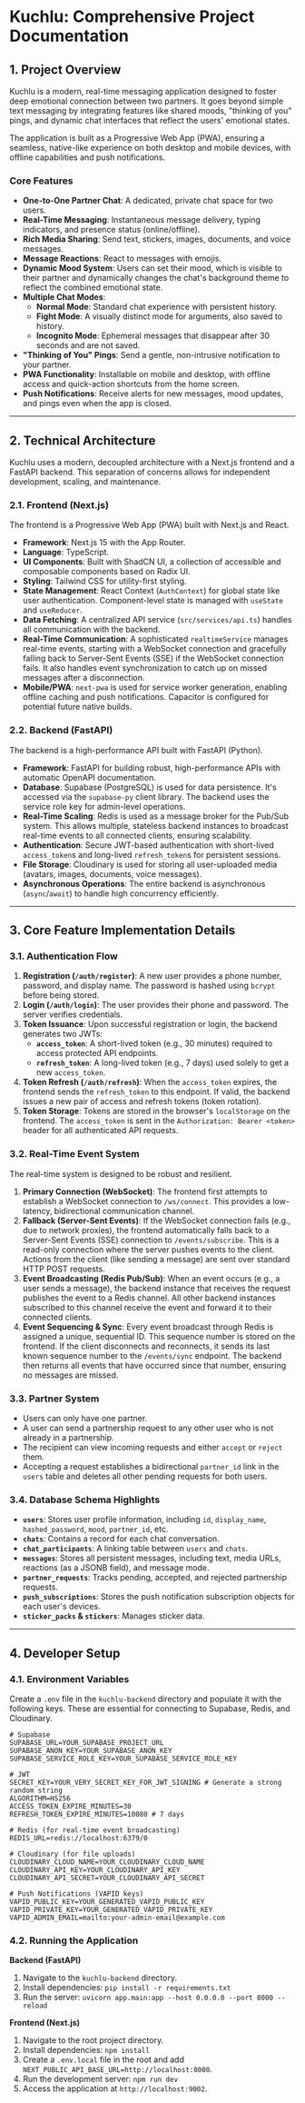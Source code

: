 
# Kuchlu: Comprehensive Project Documentation

## 1. Project Overview

Kuchlu is a modern, real-time messaging application designed to foster deep emotional connection between two partners. It goes beyond simple text messaging by integrating features like shared moods, "thinking of you" pings, and dynamic chat interfaces that reflect the users' emotional states.

The application is built as a Progressive Web App (PWA), ensuring a seamless, native-like experience on both desktop and mobile devices, with offline capabilities and push notifications.

### Core Features

*   **One-to-One Partner Chat**: A dedicated, private chat space for two users.
*   **Real-Time Messaging**: Instantaneous message delivery, typing indicators, and presence status (online/offline).
*   **Rich Media Sharing**: Send text, stickers, images, documents, and voice messages.
*   **Message Reactions**: React to messages with emojis.
*   **Dynamic Mood System**: Users can set their mood, which is visible to their partner and dynamically changes the chat's background theme to reflect the combined emotional state.
*   **Multiple Chat Modes**:
    *   **Normal Mode**: Standard chat experience with persistent history.
    *   **Fight Mode**: A visually distinct mode for arguments, also saved to history.
    *   **Incognito Mode**: Ephemeral messages that disappear after 30 seconds and are not saved.
*   **"Thinking of You" Pings**: Send a gentle, non-intrusive notification to your partner.
*   **PWA Functionality**: Installable on mobile and desktop, with offline access and quick-action shortcuts from the home screen.
*   **Push Notifications**: Receive alerts for new messages, mood updates, and pings even when the app is closed.

---

## 2. Technical Architecture

Kuchlu uses a modern, decoupled architecture with a Next.js frontend and a FastAPI backend. This separation of concerns allows for independent development, scaling, and maintenance.

### 2.1. Frontend (Next.js)

The frontend is a Progressive Web App (PWA) built with Next.js and React.

*   **Framework**: Next.js 15 with the App Router.
*   **Language**: TypeScript.
*   **UI Components**: Built with ShadCN UI, a collection of accessible and composable components based on Radix UI.
*   **Styling**: Tailwind CSS for utility-first styling.
*   **State Management**: React Context (`AuthContext`) for global state like user authentication. Component-level state is managed with `useState` and `useReducer`.
*   **Data Fetching**: A centralized API service (`src/services/api.ts`) handles all communication with the backend.
*   **Real-Time Communication**: A sophisticated `realtimeService` manages real-time events, starting with a WebSocket connection and gracefully falling back to Server-Sent Events (SSE) if the WebSocket connection fails. It also handles event synchronization to catch up on missed messages after a disconnection.
*   **Mobile/PWA**: `next-pwa` is used for service worker generation, enabling offline caching and push notifications. Capacitor is configured for potential future native builds.

### 2.2. Backend (FastAPI)

The backend is a high-performance API built with FastAPI (Python).

*   **Framework**: FastAPI for building robust, high-performance APIs with automatic OpenAPI documentation.
*   **Database**: Supabase (PostgreSQL) is used for data persistence. It's accessed via the `supabase-py` client library. The backend uses the service role key for admin-level operations.
*   **Real-Time Scaling**: Redis is used as a message broker for the Pub/Sub system. This allows multiple, stateless backend instances to broadcast real-time events to all connected clients, ensuring scalability.
*   **Authentication**: Secure JWT-based authentication with short-lived `access_token`s and long-lived `refresh_token`s for persistent sessions.
*   **File Storage**: Cloudinary is used for storing all user-uploaded media (avatars, images, documents, voice messages).
*   **Asynchronous Operations**: The entire backend is asynchronous (`async`/`await`) to handle high concurrency efficiently.

---

## 3. Core Feature Implementation Details

### 3.1. Authentication Flow

1.  **Registration (`/auth/register`)**: A new user provides a phone number, password, and display name. The password is hashed using `bcrypt` before being stored.
2.  **Login (`/auth/login`)**: The user provides their phone and password. The server verifies credentials.
3.  **Token Issuance**: Upon successful registration or login, the backend generates two JWTs:
    *   **`access_token`**: A short-lived token (e.g., 30 minutes) required to access protected API endpoints.
    *   **`refresh_token`**: A long-lived token (e.g., 7 days) used solely to get a new `access_token`.
4.  **Token Refresh (`/auth/refresh`)**: When the `access_token` expires, the frontend sends the `refresh_token` to this endpoint. If valid, the backend issues a new pair of access and refresh tokens (token rotation).
5.  **Token Storage**: Tokens are stored in the browser's `localStorage` on the frontend. The `access_token` is sent in the `Authorization: Bearer <token>` header for all authenticated API requests.

### 3.2. Real-Time Event System

The real-time system is designed to be robust and resilient.

1.  **Primary Connection (WebSocket)**: The frontend first attempts to establish a WebSocket connection to `/ws/connect`. This provides a low-latency, bidirectional communication channel.
2.  **Fallback (Server-Sent Events)**: If the WebSocket connection fails (e.g., due to network proxies), the frontend automatically falls back to a Server-Sent Events (SSE) connection to `/events/subscribe`. This is a read-only connection where the server pushes events to the client. Actions from the client (like sending a message) are sent over standard HTTP POST requests.
3.  **Event Broadcasting (Redis Pub/Sub)**: When an event occurs (e.g., a user sends a message), the backend instance that receives the request publishes the event to a Redis channel. All other backend instances subscribed to this channel receive the event and forward it to their connected clients.
4.  **Event Sequencing & Sync**: Every event broadcast through Redis is assigned a unique, sequential ID. This sequence number is stored on the frontend. If the client disconnects and reconnects, it sends its last known sequence number to the `/events/sync` endpoint. The backend then returns all events that have occurred since that number, ensuring no messages are missed.

### 3.3. Partner System

*   Users can only have one partner.
*   A user can send a partnership request to any other user who is not already in a partnership.
*   The recipient can view incoming requests and either `accept` or `reject` them.
*   Accepting a request establishes a bidirectional `partner_id` link in the `users` table and deletes all other pending requests for both users.

### 3.4. Database Schema Highlights

*   **`users`**: Stores user profile information, including `id`, `display_name`, `hashed_password`, `mood`, `partner_id`, etc.
*   **`chats`**: Contains a record for each chat conversation.
*   **`chat_participants`**: A linking table between `users` and `chats`.
*   **`messages`**: Stores all persistent messages, including text, media URLs, reactions (as a JSONB field), and message mode.
*   **`partner_requests`**: Tracks pending, accepted, and rejected partnership requests.
*   **`push_subscriptions`**: Stores the push notification subscription objects for each user's devices.
*   **`sticker_packs` & `stickers`**: Manages sticker data.

---

## 4. Developer Setup

### 4.1. Environment Variables

Create a `.env` file in the `kuchlu-backend` directory and populate it with the following keys. These are essential for connecting to Supabase, Redis, and Cloudinary.

```env
# Supabase
SUPABASE_URL=YOUR_SUPABASE_PROJECT_URL
SUPABASE_ANON_KEY=YOUR_SUPABASE_ANON_KEY
SUPABASE_SERVICE_ROLE_KEY=YOUR_SUPABASE_SERVICE_ROLE_KEY

# JWT
SECRET_KEY=YOUR_VERY_SECRET_KEY_FOR_JWT_SIGNING # Generate a strong random string
ALGORITHM=HS256
ACCESS_TOKEN_EXPIRE_MINUTES=30
REFRESH_TOKEN_EXPIRE_MINUTES=10080 # 7 days

# Redis (for real-time event broadcasting)
REDIS_URL=redis://localhost:6379/0

# Cloudinary (for file uploads)
CLOUDINARY_CLOUD_NAME=YOUR_CLOUDINARY_CLOUD_NAME
CLOUDINARY_API_KEY=YOUR_CLOUDINARY_API_KEY
CLOUDINARY_API_SECRET=YOUR_CLOUDINARY_API_SECRET

# Push Notifications (VAPID keys)
VAPID_PUBLIC_KEY=YOUR_GENERATED_VAPID_PUBLIC_KEY
VAPID_PRIVATE_KEY=YOUR_GENERATED_VAPID_PRIVATE_KEY
VAPID_ADMIN_EMAIL=mailto:your-admin-email@example.com
```

### 4.2. Running the Application

**Backend (FastAPI)**

1.  Navigate to the `kuchlu-backend` directory.
2.  Install dependencies: `pip install -r requirements.txt`
3.  Run the server: `uvicorn app.main:app --host 0.0.0.0 --port 8000 --reload`

**Frontend (Next.js)**

1.  Navigate to the root project directory.
2.  Install dependencies: `npm install`
3.  Create a `.env.local` file in the root and add `NEXT_PUBLIC_API_BASE_URL=http://localhost:8000`.
4.  Run the development server: `npm run dev`
5.  Access the application at `http://localhost:9002`.
